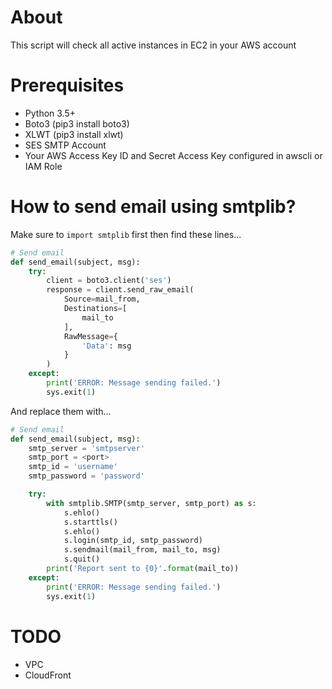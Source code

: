 # About #
This script will check all active instances in EC2 in your AWS account

# Prerequisites #
* Python 3.5+
* Boto3 (pip3 install boto3)
* XLWT (pip3 install xlwt)
* SES SMTP Account
* Your AWS Access Key ID and Secret Access Key configured in awscli or IAM Role

# How to send email using smtplib?

Make sure to `import smtplib` first then find these lines...

```python
# Send email
def send_email(subject, msg):
	try:
		client = boto3.client('ses')
		response = client.send_raw_email(
			Source=mail_from,
			Destinations=[
				mail_to
			],
			RawMessage={
				'Data': msg
			}
		)
	except:
		print('ERROR: Message sending failed.')
		sys.exit(1)
```

And replace them with...

```python
# Send email
def send_email(subject, msg):
	smtp_server = 'smtpserver'
	smtp_port = <port>
	smtp_id = 'username'
	smtp_password = 'password'

	try:
		with smtplib.SMTP(smtp_server, smtp_port) as s:
			s.ehlo()
			s.starttls()
			s.ehlo()
			s.login(smtp_id, smtp_password)
			s.sendmail(mail_from, mail_to, msg)
			s.quit()
		print('Report sent to {0}'.format(mail_to))
	except:
		print('ERROR: Message sending failed.')
		sys.exit(1)
```

# TODO
* VPC
* CloudFront